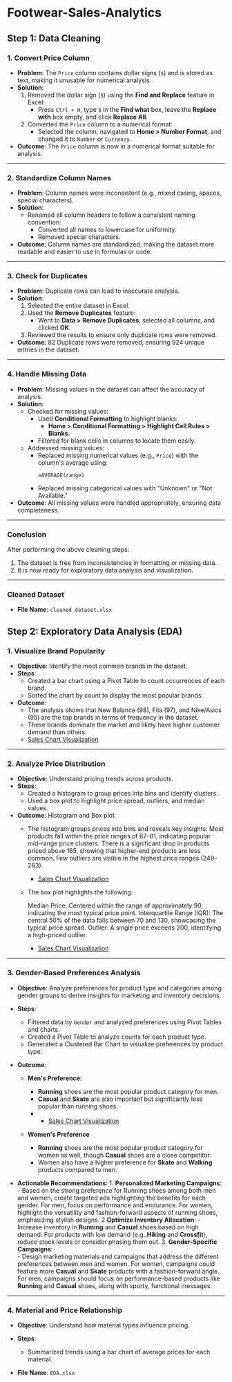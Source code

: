 # Footwear-Sales-Analytics

## Step 1: Data Cleaning

### 1. Convert Price Column
- **Problem**: The `Price` column contains dollar signs (`$`) and is stored as text, making it unusable for numerical analysis.
- **Solution**:
  1. Removed the dollar sign (`$`) using the **Find and Replace** feature in Excel:
     - Press `Ctrl + H`, type `$` in the **Find what** box, leave the **Replace with** box empty, and click **Replace All**.
  2. Converted the `Price` column to a numerical format:
     - Selected the column, navigated to **Home > Number Format**, and changed it to `Number` or `Currency`.
- **Outcome**: The `Price` column is now in a numerical format suitable for analysis.

---

### 2. Standardize Column Names
- **Problem**: Column names were inconsistent (e.g., mixed casing, spaces, special characters).
- **Solution**:
  - Renamed all column headers to follow a consistent naming convention:
    - Converted all names to lowercase for uniformity.
    - Removed special characters.
- **Outcome**: Column names are standardized, making the dataset more readable and easier to use in formulas or code.

---

### 3. Check for Duplicates
- **Problem**: Duplicate rows can lead to inaccurate analysis.
- **Solution**:
  1. Selected the entire dataset in Excel.
  2. Used the **Remove Duplicates** feature:
     - Went to **Data > Remove Duplicates**, selected all columns, and clicked **OK**.
  3. Reviewed the results to ensure only duplicate rows were removed.
- **Outcome**: 82 Duplicate rows were removed, ensuring 924 unique entries in the dataset.

---

### 4. Handle Missing Data
- **Problem**: Missing values in the dataset can affect the accuracy of analysis.
- **Solution**:
  - Checked for missing values:
    - Used **Conditional Formatting** to highlight blanks:
      - **Home > Conditional Formatting > Highlight Cell Rules > Blanks**.
    - Filtered for blank cells in columns to locate them easily.
  - Addressed missing values:
    - Replaced missing numerical values (e.g., `Price`) with the column's average using:
      ```excel
      =AVERAGE(range)
      ```
    - Replaced missing categorical values with "Unknown" or "Not Available."
- **Outcome**: All missing values were handled appropriately, ensuring data completeness.

---

### Conclusion
After performing the above cleaning steps:
1. The dataset is free from inconsistencies in formatting or missing data.
2. It is now ready for exploratory data analysis and visualization.

---

### Cleaned Dataset
- **File Name**: `cleaned_dataset.xlsx`

  

## Step 2: Exploratory Data Analysis (EDA)

### 1. Visualize Brand Popularity
- **Objective**: Identify the most common brands in the dataset.
- **Steps**:
  - Created a bar chart using a Pivot Table to count occurrences of each brand.
  - Sorted the chart by count to display the most popular brands.
- **Outcome**:
  - The analysis shows that New Balance (98), Fila (97), and Nike/Asics (95) are the top brands in terms of frequency in the dataset.
  - These brands dominate the market and likely have higher customer demand than others.
  -  [Sales Chart Visualization](./Sales_Analysis/brand_popularity.png)
---

### 2. Analyze Price Distribution
- **Objective**: Understand pricing trends across products.
- **Steps**:
  - Created a histogram to group prices into bins and identify clusters.
  - Used a box plot to highlight price spread, outliers, and median values.
- **Outcome**:
        Histogram and Box plot
    - The histogram groups prices into bins and reveals key insights:
        Most products fall within the price ranges of 67–81, indicating 
        popular mid-range price clusters. There is a significant drop in 
        products priced above 165, showing that higher-end products are 
        less common. Few outliers are visible in the highest price ranges 
        (249–263).
       - [Sales Chart Visualization](./Sales_Analysis/Price_distrubation.png)
      
    - The box plot highlights the following:
      
        Median Price: Centered within the range of approximately 90, indicating the most typical price point.
        Interquartile Range (IQR): The central 50% of the data falls between 70 and 130, showcasing the typical price 
        spread.
        Outlier: A single price exceeds 200, identifying a high-priced outlier.
       - [Sales Chart Visualization](./Sales_Analysis/Price_distrubation_box.png)
       
        

---

### 3. Gender-Based Preferences Analysis

- **Objective**:
Analyze preferences for product type and categories among gender groups to derive insights for marketing and inventory decisions.

- **Steps**:
   - Filtered data by `Gender` and analyzed preferences using Pivot Tables and charts.
   - Created a Pivot Table to analyze counts for each product type.
   - Generated a Clustered Bar Chart to visualize preferences by product type.

- **Outcome**:

   - **Men's Preference**:
      - **Running** shoes are the most popular product category for men.
      - **Casual** and **Skate** are also important but significantly less popular than running shoes.
      - - [Sales Chart Visualization](./Sales_Analysis/Mens_product_preference.png)
     

   - **Women's Preference**
      - **Running** shoes are the most popular product category for women as well, though **Casual** shoes are a close 
          competitor.
      - Women also have a higher preference for **Skate** and **Walking** products compared to men.

- **Actionable Recommendations**:
      1. **Personalized Marketing Campaigns**:
            - Based on the strong preference for Running shoes among both men and women, create targeted ads highlighting 
           the benefits for each gender. For men, focus on performance and endurance. For women, highlight the versatility and 
           fashion-forward aspects of running shoes, emphasizing stylish designs.
      2.**Optimize Inventory Allocation**:
           - Increase inventory in **Running** and **Casual** shoes based on high demand. For products with low demand
           (e.g.,**Hiking** and **Crossfit**), reduce stock levels or consider phasing them out.
      3. **Gender-Specific Campaigns**:  
            - Design marketing materials and campaigns that address the different preferences between men and women. For 
           women, campaigns could feature more **Casual** and **Skate** products with a fashion-forward angle. For men, 
           campaigns should focus on performance-based products like **Running** and **Casual** shoes, along with sporty, 
           functional messages.

---

### 4. Material and Price Relationship
- **Objective**: Understand how material types influence pricing.
- **Steps**:
  - Summarized trends using a bar chart of average prices for each material.

- **File Name**: `EDA.xlsx`




